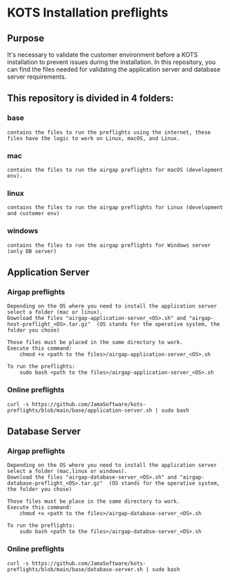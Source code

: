 # KOTS Installation preflights

## Purpose
It's necessary to validate the customer environment before a KOTS installation to prevent issues during the installation. In this repository, you can find the files needed for validating the application server and database server requirements.


## This repository is divided in 4 folders:

### base

    contains the files to run the preflights using the internet, these files have the logic to work on Linux, macOS, and Linux.
### mac

    contains the files to run the airgap preflights for macOS (development env).
### linux

    contains the files to run the airgap preflights for Linux (development and customer env)
### windows

    contains the files to run the airgap preflights for Windows server (only DB server)




## Application Server


### Airgap preflights
    Depending on the OS where you need to install the application server select a folder (mac or linux).
    Download the files "airgap-application-server_<OS>.sh" and "airgap-host-preflight_<OS>.tar.gz"  (OS stands for the operative system, the folder you chose)

    Those files must be placed in the same directory to work.
    Execute this command:
        chmod +x <path to the files>/airgap-application-server_<OS>.sh
    
    To run the preflights:
        sudo bash <path to the files>/airgap-application-server_<OS>.sh



### Online preflights
    curl -s https://github.com/JamaSoftware/kots-preflights/blob/main/base/application-server.sh | sudo bash


## Database Server

### Airgap preflights
    Depending on the OS where you need to install the application server select a folder (mac,linux or windows).
    Download the files "airgap-database-server_<OS>.sh" and "airgap-database-preflight_<OS>.tar.gz"  (OS stands for the operative system, the folder you chose)

    Those files must be place in the same directory to work.
    Execute this command:
        chmod +x <path to the files>/airgap-database-server_<OS>.sh
    
    To run the preflights:
        sudo bash <path to the files>/airgap-databse-server_<OS>.sh



### Online preflights
    curl -s https://github.com/JamaSoftware/kots-preflights/blob/main/base/database-server.sh | sudo bash
